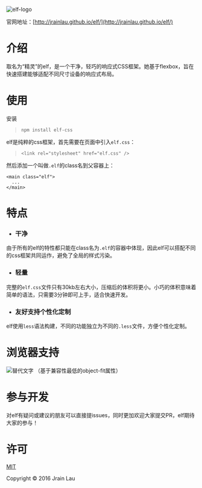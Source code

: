 ![elf-logo](https://imgly.net/img/AfK.png)

官网地址：[http://jrainlau.github.io/elf/](http://jrainlau.github.io/elf/)

# 介绍
取名为“精灵”的elf，是一个干净，轻巧的响应式CSS框架。她基于flexbox，旨在快速搭建能够适配不同尺寸设备的响应式布局。


# 使用
安装

> `npm install elf-css`

elf是纯粹的css框架，首先需要在页面中引入`elf.css`：
> `<link rel="stylesheet" href="elf.css" />`

然后添加一个叫做`.elf`的class名到父容器上：
> 
```
<main class="elf">
  ...
</main>
```


# 特点
- ### 干净
由于所有的elf的特性都只能在class名为`.elf`的容器中体现，因此elf可以搭配不同的css框架共同运作，避免了全局的样式污染。
- ### 轻量
完整的`elf.css`文件只有30kb左右大小，压缩后的体积将更小。小巧的体积意味着简单的语法，只需要3分钟即可上手，适合快速开发。
- ### 友好支持个性化定制
elf使用`less`语法构建，不同的功能独立为不同的`.less`文件，方便个性化定制。


# 浏览器支持
![替代文字](https://imgly.net/img/AfN.jpg)
（基于兼容性最低的object-fit属性）


# 参与开发
对elf有疑问或建议的朋友可以直接提issues，同时更加欢迎大家提交PR，elf期待大家的参与！


# 许可
[MIT](https://opensource.org/licenses/MIT)

Copyright © 2016 Jrain Lau